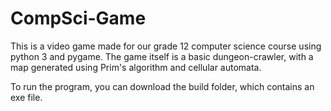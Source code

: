 # CompSci-Game
This is a video game made for our grade 12 computer science course using python 3 and pygame.
The game itself is a basic dungeon-crawler, with a map generated using Prim's algorithm and cellular automata.

To run the program, you can download the build folder, which contains an exe file.
